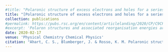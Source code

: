 ```yaml
---
#title: "Polaronic structure of excess electrons and holes for a series of bulk iron oxides"
title: "[Polaronic structure of excess electrons and holes for a series of bulk iron oxides](https://pubs.rsc.org/en/content/articlelanding/2020/CP/C9CP06482F)"
collection: publications
#permalink: https://pubs.rsc.org/en/content/articlelanding/2020/CP/C9CP06482F
#excerpt: 'Polaron structures and associated reorganisation energies are calculated for a series of iron oxides.'
date: 2020-02-17
venue: 'Physical Chemistry Chemical Physics'
citation: "Ahart, C. S., Blumberger, J. & Rosso, K. M. Polaronic structure of excess electrons and holes for a series of bulk iron oxides. Phys. Chem. Chem. Phys. 22, 10699–10709 (2020)."
---
```


